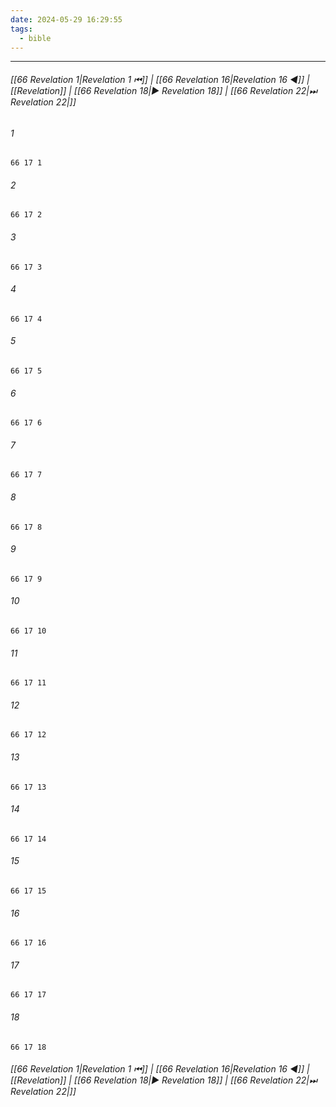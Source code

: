 ```yaml
---
date: 2024-05-29 16:29:55
tags:
  - bible
---
```

___

###### [[66 Revelation 1|Revelation 1 ⏮]] | [[66 Revelation 16|Revelation 16 ◀]] | [[Revelation]] | [[66 Revelation 18|▶ Revelation 18]] | [[66 Revelation 22|⏭ Revelation 22|]]

###### 1
``` verse
66 17 1 
```
###### 2
``` verse
66 17 2 
```
###### 3
``` verse
66 17 3 
```
###### 4
``` verse
66 17 4 
```
###### 5
``` verse
66 17 5 
```
###### 6
``` verse
66 17 6 
```
###### 7
``` verse
66 17 7 
```
###### 8
``` verse
66 17 8 
```
###### 9
``` verse
66 17 9 
```
###### 10
``` verse
66 17 10 
```
###### 11
``` verse
66 17 11 
```
###### 12
``` verse
66 17 12 
```
###### 13
``` verse
66 17 13 
```
###### 14
``` verse
66 17 14 
```
###### 15
``` verse
66 17 15 
```
###### 16
``` verse
66 17 16 
```
###### 17
``` verse
66 17 17 
```
###### 18
``` verse
66 17 18 
```

###### [[66 Revelation 1|Revelation 1 ⏮]] | [[66 Revelation 16|Revelation 16 ◀]] | [[Revelation]] | [[66 Revelation 18|▶ Revelation 18]] | [[66 Revelation 22|⏭ Revelation 22|]]

